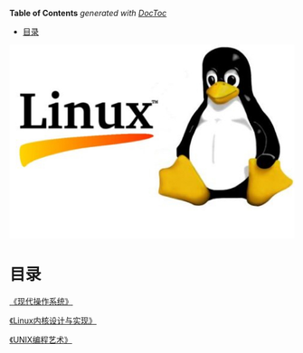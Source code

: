 <!-- START doctoc generated TOC please keep comment here to allow auto update -->
<!-- DON'T EDIT THIS SECTION, INSTEAD RE-RUN doctoc TO UPDATE -->
**Table of Contents**  *generated with [DocToc](https://github.com/thlorenz/doctoc)*

- [目录](#%E7%9B%AE%E5%BD%95)

<!-- END doctoc generated TOC please keep comment here to allow auto update -->

![](linux.jpg)

# 目录

[《现代操作系统》](modern-operating-systems/README.md)

[《Linux内核设计与实现》](linux-kernel-development/README.md)

[《UNIX编程艺术》](the-art-of-unix-programming/README.md)
